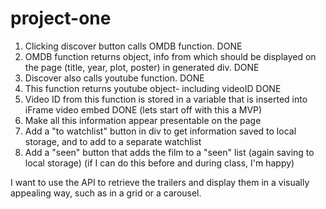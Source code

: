 # project-one
1. Clicking discover button calls OMDB function. DONE
2. OMDB function returns object, info from which should be displayed on the page (title, year, plot, poster) in generated div. DONE
3. Discover also calls youtube function. DONE
4. This function returns youtube object- including videoID DONE
5. Video ID from this function is stored in a variable that is inserted into iFrame video embed DONE
(lets start off with this a MVP)
6. Make all this information appear presentable on the page
7. Add a "to watchlist" button in div to get information saved to local storage, and to add to a separate watchlist 
8. Add a "seen" button that adds the film to a "seen" list (again saving to local storage)
(if I can do this before and during class, I'm happy)

I want to use the API to retrieve the trailers and display them in a visually appealing way, such as in a grid or a carousel.
